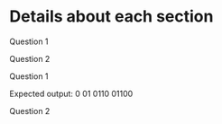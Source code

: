 
# Details about each section
<!-- Section 1 -->

Question 1


Question 2

<!-- Section 2 -->

Question 1

Expected output:
0
01
0110
01100

Question 2

